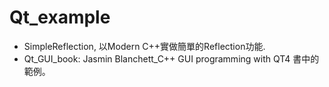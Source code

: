 # Qt_example

- SimpleReflection, 以Modern C++實做簡單的Reflection功能.
- Qt_GUI_book: Jasmin Blanchett_C++ GUI programming with QT4 書中的範例。
